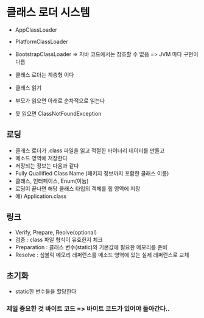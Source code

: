 # 클래스 로더 시스템

- AppClassLoader
- PlatformClassLoader
- BootstrapClassLoader => 자바 코드에서는 참조할 수 없음 => JVM 마다 구현이 다름
- 클래스 로더는 계층형 이다

- 클래스 읽기
- 부모가 읽으면 아래로 순차적으로 읽는다
- 못 읽으면 ClassNotFoundException

## 로딩

- 클래스 로더가 .class 파일을 읽고 적절한 바이너리 데이터를 만들고
- 메소드 영역에 저장한다
- 저장되는 정보는 다음과 같다
- Fully Quailified Class Name (패키지 정보까지 포함한 클래스 이름)
- 클래스, 인터페이스, Enum(이늄)
- 로딩이 끝나면 해당 클래스 타입의 객체를 힙 영역에 저장
- 예) Application.class

## 링크

- Verify, Prepare, Reolve(optional)
- 검증 : class 파일 형식이 유효한지 체크
- Preparation : 클래스 변수(static)와 기본값에 필요한 메모리를 준비
- Resolve : 심볼릭 메모리 레퍼런스를 메소드 영역에 있는 실제 레퍼런스로 교체

## 초기화

- static한 변수들을 할당한다

### 제일 중요한 것 바이트 코드 => 바이트 코드가 있어야 돌아간다..
